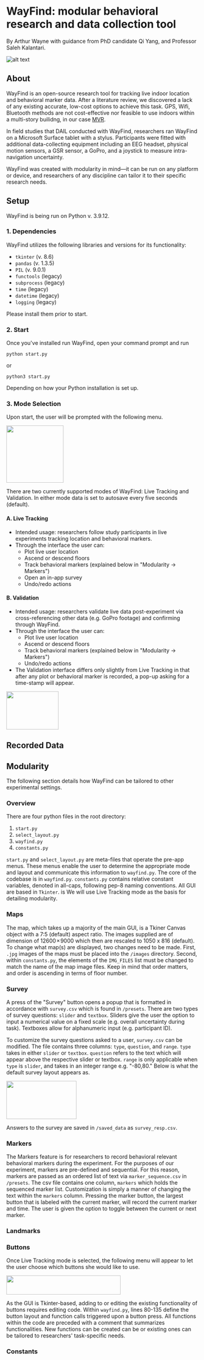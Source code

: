 # WayFind: modular behavioral research and data collection tool
By Arthur Wayne with guidance from PhD candidate Qi Yang, and Professor Saleh Kalantari. 

![alt text](https://github.com/CornellDAIL/WayFind/blob/main/images/sample.gif)

## About
WayFind is an open-source research tool for tracking live indoor location and behavioral marker data. After a literature review, we discovered a lack of any existing accurate, low-cost options to achieve this task. GPS, Wifi, Bluetooth methods are not cost-effective nor feasible to use indoors within a multi-story builidng, in our case <a href ="https://goo.gl/maps/QW24xXuv98w6MHvm6">MVR</a>.

In field studies that DAIL conducted with WayFind, researchers ran WayFind on a Microsoft Surface tablet with a stylus. Participants were fitted with additional data-collecting equipment including an EEG headset, physical motion sensors, a GSR sensor, a GoPro, and a joystick to measure intra-navigation uncertainty.

WayFind was created with modularity in mind—it can be run on any platform or device, and researchers of any discipline can tailor it to their specific research needs.

## Setup
WayFind is being run on Python v. 3.9.12.

### 1. Dependencies
WayFind utilizes the following libraries and versions for its functionality:
- `tkinter` (v. 8.6)
- `pandas` (v. 1.3.5)
- `PIL` (v. 9.0.1)
- `functools` (legacy)
- `subprocess` (legacy)
- `time` (legacy)
- `datetime` (legacy)
- `logging` (legacy)

Please install them prior to start.

### 2. Start

Once you've installed run WayFind, open your command prompt and run

`python start.py`

or

`python3 start.py`

Depending on how your Python installation is set up.
  
### 3. Mode Selection

Upon start, the user will be prompted with the following menu.

<img src="https://github.com/CornellDAIL/WayFind/blob/main/images/modes.png" width=150px height=150px>

There are two currently supported modes of WayFind: Live Tracking and Validation. In either mode data is set to autosave every five seconds (default).

#### A. Live Tracking
- Intended usage: researchers follow study participants in live experiments tracking location and behavioral markers.
- Through the interface the user can:
  - Plot live user location
  - Ascend or descend floors
  - Track behavioral markers (explained below in "Modularity -> Markers")
  - Open an in-app survey
  - Undo/redo actions 
 
#### B. Validation
- Intended usage: researchers validate live data post-experiment via cross-referencing other data (e.g. GoPro footage) and confirming through WayFind.
- Through the interface the user can:
  - Plot live user location
  - Ascend or descend floors
  - Track behavioral markers (explained below in "Modularity -> Markers")
  - Undo/redo actions 
- The Validation interface differs only slightly from Live Tracking in that after any plot or behavioral marker is recorded, a pop-up asking for a time-stamp will appear.

<img src="https://github.com/CornellDAIL/WayFind/blob/main/images/timestamp.png" width=137px height=100px>

## Recorded Data

## Modularity
The following section details how WayFind can be tailored to other experimental settings.

### Overview

There are four python files in the root directory:
1. `start.py`
2. `select_layout.py`
3. `wayfind.py`
4. `constants.py`

`start.py` and `select_layout.py` are meta-files that operate the pre-app menus. These menus enable the user to determine the appropriate mode and layout and communicate this information to `wayfind.py`. The core of the codebase is in `wayfind.py`. `constants.py` contains relative constant variables, denoted in all-caps, following pep-8 naming conventions. All GUI are based in `Tkinter`. is We will use Live Tracking mode as the basis for detailing modularity.

### Maps
The map, which takes up a majority of the main GUI, is a Tkiner Canvas object with a 7:5 (default) aspect ratio. The images supplied are of dimension of 12600 × 9000 which then are rescaled to 1050 x 816 (default). To change what map(s) are displayed, two changes need to be made. First, `.jpg` images of the maps must be placed into the `/images` directory. Second, within `constants.py`, the elements of the `IMG_FILES` list must be changed to match the name of the map image files. Keep in mind that order matters, and order is ascending in terms of floor number.

### Survey
A press of the "Survey" button opens a popup that is formatted in accordance with `survey.csv` which is found in `/presets`. There are two types of survey questions: `slider` and `textbox`. Sliders give the user the option to input a numerical value on a fixed scale (e.g. overall uncertainty during task). Textboxes allow for alphanumeric input (e.g. participant ID). 

To customize the survey questions asked to a user, `survey.csv` can be modified. The file contains three columns: `type`, `question`, and `range`. `type` takes in either `slider` or `textbox`. `question` refers to the text which will appear above the respective slider or textbox. `range` is only applicable when `type` is `slider`, and takes in an integer range e.g. "-80,80." Below is what the default survey layout appears as.

<img src="https://github.com/CornellDAIL/WayFind/blob/main/images/examplesurvey.png" width=184px height=100px>

Answers to the survey are saved in `/saved_data` as `survey_resp.csv`. 

### Markers

The Markers feature is for researchers to record behavioral relevant behavioral markers during the experiment. For the purposes of our experiment, markers are pre-defined and sequential. For this reason, markers are passed as an ordered list of text via `marker_sequence.csv` in `/presets`. The csv file contains one column, `markers` which holds the sequenced marker list. Customization is simply a manner of changing the text within the `markers` column. Pressing the marker button, the largest button that is labeled with the current marker, will record the current marker and time. The user is given the option to toggle between the current or next marker.

### Landmarks

### Buttons
Once Live Tracking mode is selected, the following menu will appear to let the user choose which buttons she would like to use.

<img src="https://github.com/CornellDAIL/WayFind/blob/main/images/buttons.png" width=300px height=50px>

As the GUI is Tkinter-based, adding to or editing the existing functionality of buttons requires editing code. Within `wayfind.py`, lines 80-135 define the button layout and function calls triggered upon a button press. All functions within the code are preceded with a comment that summarizes functionalities. New functions can be created can be or existing ones can be tailored to researchers' task-specific needs.

### Constants
